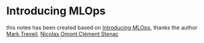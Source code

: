 # Introducing MLOps
this notes has been created based on [Introducing MLOps](https://learning.oreilly.com/library/view/introducing-mlops/9781492083283/), thanks the author [Mark Treveil](https://www.linkedin.com/in/marktreveil/?originalSubdomain=fr), [Nicolas Omont](),[Clément Stenac](https://www.linkedin.com/in/clementstenac/?originalSubdomain=fr)




